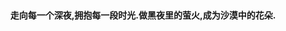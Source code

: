
<p align="center" style="position: absolute;top: 50%;left: 50%;transform: translate(-50%, -50%);"><b>走向每一个深夜,拥抱每一段时光.做黑夜里的萤火,成为沙漠中的花朵.</b></p>


